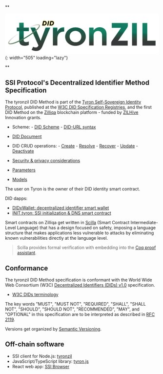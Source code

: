 **<p style="text-align: left;">
![tyron](./tyronzil.png){: width="505" loading="lazy"}
</p>**

## SSI Protocol's Decentralized Identifier Method Specification

The tyronzil DID Method is part of the [Tyron Self-Sovereign Identity Protocol](https://www.ssiprotocol.com), published at the [W3C DID Specification Registries](https://w3c.github.io/did-spec-registries/), and the first DID Method on the [Zilliqa](https://www.zilliqa.com) blockchain platform - funded by [ZILHive](https://www.zilhive.org) Innovation grants.

- Scheme:
      - [DID Scheme](./scheme/did-scheme.md)
      - [DID-URL syntax](./scheme/did-url-syntax.md)

- [DID Document](./did-document.md)

- DID CRUD operations:
      - [Create](./CRUD-operations/did-create.md)
      - [Resolve](./CRUD-operations/did-resolve.md)
      - [Recover](./CRUD-operations/did-recover.md)
      - [Update](./CRUD-operations/did-update.md)
      - [Deactivate](./CRUD-operations/did-deactivate.md)

- [Security & privacy considerations](./security-privacy.md)

- [Parameters](./protocol-parameters.md)

- [Models](./implementation/models.md)

The user on Tyron is the owner of their DID identity smart contract.

DID dapps:

- [DIDxWallet: decentralized identifier smart wallet](https://github.com/pungtas/smart-contracts.tyron/blob/main/DID/DIDdapps/DIDxWallet.tyron.scilla)
- [INIT.tyron: SSI initialization & DNS smart contract](https://github.com/pungtas/smart-contracts.tyron/blob/main/INIT/init.tyron.scilla)

Smart contracts on Zilliqa get written in [Scilla](https://scilla-lang.org/) (Smart Contract Intermediate-Level Language) that has a design focused on safety, imposing a language structure that makes applications less vulnerable to attacks by eliminating known vulnerabilities directly at the language level.

> Scilla provides formal verification with embedding into the [Coq proof assistant](https://coq.inria.fr/).

## Conformance

The tyronzil DID Method specification is conformant with the World Wide Web Consortium (W3C) [Decentralized Identifiers (DIDs) v1.0](https://w3c.github.io/did-core/) specification.

- [W3C DIDs terminology](./W3C-dids.md)

The key words "MUST", "MUST NOT", "REQUIRED", "SHALL", "SHALL NOT", "SHOULD", "SHOULD NOT", "RECOMMENDED", "MAY", and "OPTIONAL" in this specification are to be interpreted as described in [RFC 2119](https://tools.ietf.org/html/rfc2119).

Versions get organized by [Semantic Versioning](https://semver.org/).

## Off-chain software

- SSI client for Node.js: [tyronzil](https://github.com/tralcanx/tyronzil)
- JavaScript/TypeScript library: [tyron.js](https://github.com/pungtas/tyron.js)
- React web app: [SSI Browser](https://github.com/tyroncoop/ssibrowser)
